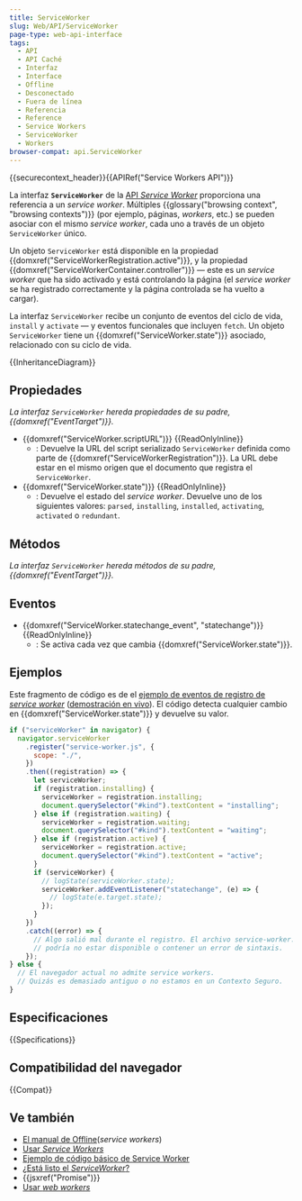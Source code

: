 ```yaml
---
title: ServiceWorker
slug: Web/API/ServiceWorker
page-type: web-api-interface
tags:
  - API
  - API Caché
  - Interfaz
  - Interface
  - Offline
  - Desconectado
  - Fuera de línea
  - Referencia
  - Reference
  - Service Workers
  - ServiceWorker
  - Workers
browser-compat: api.ServiceWorker
---
```


{{securecontext_header}}{{APIRef("Service Workers API")}}

La interfaz **`ServiceWorker`** de la [API *Service Worker*](/es/docs/Web/API/Service_Worker_API) proporciona una referencia a un *service worker*. Múltiples {{glossary("browsing context", "browsing contexts")}} (por ejemplo, páginas, *workers*, etc.) se pueden asociar con el mismo *service worker*, cada uno a través de un objeto `ServiceWorker` único.

Un objeto `ServiceWorker` está disponible en la propiedad {{domxref("ServiceWorkerRegistration.active")}}, y la propiedad {{domxref("ServiceWorkerContainer.controller")}} — este es un *service worker* que ha sido activado y está controlando la página (el *service worker* se ha registrado correctamente y la página controlada se ha vuelto a cargar).

La interfaz `ServiceWorker` recibe un conjunto de eventos del ciclo de vida, `install` y `activate` — y eventos funcionales que incluyen `fetch`. Un objeto `ServiceWorker` tiene un {{domxref("ServiceWorker.state")}} asociado, relacionado con su ciclo de vida.

{{InheritanceDiagram}}

## Propiedades

_La interfaz `ServiceWorker` hereda propiedades de su padre, {{domxref("EventTarget")}}._

- {{domxref("ServiceWorker.scriptURL")}} {{ReadOnlyInline}}
  - : Devuelve la URL del script serializado `ServiceWorker` definida como parte de {{domxref("ServiceWorkerRegistration")}}. La URL debe estar en el mismo origen que el documento que registra el `ServiceWorker`.
- {{domxref("ServiceWorker.state")}} {{ReadOnlyInline}}
  - : Devuelve el estado del *service worker*. Devuelve uno de los siguientes valores: `parsed`, `installing`, `installed`, `activating`, `activated` o `redundant`.

## Métodos

_La interfaz `ServiceWorker` hereda métodos de su padre, {{domxref("EventTarget")}}._

## Eventos

- {{domxref("ServiceWorker.statechange_event", "statechange")}} {{ReadOnlyInline}}
  - : Se activa cada vez que cambia {{domxref("ServiceWorker.state")}}.

## Ejemplos

Este fragmento de código es de el [ejemplo de eventos de registro de *service worker*](https://github.com/GoogleChrome/samples/blob/gh-pages/service-worker/registration-events/index.html) ([demostración en vivo](https://googlechrome.github.io/samples/service-worker/registration-events/)). El código detecta cualquier cambio en {{domxref("ServiceWorker.state")}} y devuelve su valor.

```js
if ("serviceWorker" in navigator) {
  navigator.serviceWorker
    .register("service-worker.js", {
      scope: "./",
    })
    .then((registration) => {
      let serviceWorker;
      if (registration.installing) {
        serviceWorker = registration.installing;
        document.querySelector("#kind").textContent = "installing";
      } else if (registration.waiting) {
        serviceWorker = registration.waiting;
        document.querySelector("#kind").textContent = "waiting";
      } else if (registration.active) {
        serviceWorker = registration.active;
        document.querySelector("#kind").textContent = "active";
      }
      if (serviceWorker) {
        // logState(serviceWorker.state);
        serviceWorker.addEventListener("statechange", (e) => {
          // logState(e.target.state);
        });
      }
    })
    .catch((error) => {
      // Algo salió mal durante el registro. El archivo service-worker.js
      // podría no estar disponible o contener un error de sintaxis.
    });
} else {
  // El navegador actual no admite service workers.
  // Quizás es demasiado antiguo o no estamos en un Contexto Seguro.
}
```

## Especificaciones

{{Specifications}}

## Compatibilidad del navegador

{{Compat}}

## Ve también

- [El manual de Offline](https://web.dev/offline-cookbook/)(*service workers*)
- [Usar *Service Workers*](/es/docs/Web/API/Service_Worker_API/Using_Service_Workers)
- [Ejemplo de código básico de Service Worker](https://github.com/mdn/dom-examples/tree/main/service-worker/simple-service-worker)
- [¿Está listo el *ServiceWorker*?](https://jakearchibald.github.io/isserviceworkerready/)
- {{jsxref("Promise")}}
- [Usar *web workers*](/es/docs/Web/API/Web_Workers_API/Using_web_workers)
